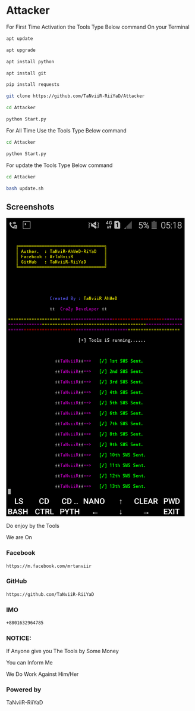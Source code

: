 # Attacker
For First Time Activation the  Tools
Type Below command On your Terminal

```bash
apt update
```
```bash
apt upgrade
```
```bash
apt install python
```
```bash
apt install git
```
```bash
pip install requests
```
```bash
git clone https://github.com/TaNviiR-RiiYaD/Attacker
```
```bash
cd Attacker
```
```bash
python Start.py
```


For All Time Use the Tools 
Type Below command

```bash
cd Attacker
```
```bash
python Start.py
```

For update the Tools
Type Below command

```bash
cd Attacker
```
```bash
bash update.sh
```

## Screenshots

<a><img src="https://github.com/TaNviiR-RiiYaD/Attacker/blob/main/Screenshot_2021-05-07-05-18-06.png" alt="bomberthon"/></a>

Do enjoy by the Tools

We are On

### Facebook
```bash
https://m.facebook.com/mrtanviir
```
### GitHub
```bash
https://github.com/TaNviiR-RiiYaD
```
### IMO
```bash
+8801632964785
```


### NOTICE:
If Anyone give you The Tools by Some Money

You can Inform Me

We Do Work Against Him/Her

### Powered by
TaNviiR-RiiYaD
